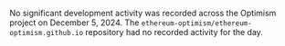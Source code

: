 No significant development activity was recorded across the Optimism project on December 5, 2024. The `ethereum-optimism/ethereum-optimism.github.io` repository had no recorded activity for the day.